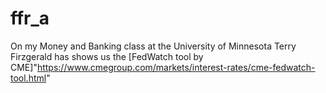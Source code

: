 # ffr_a

On my Money and Banking class at the University of Minnesota Terry Firzgerald has shows us the [FedWatch tool by CME]"https://www.cmegroup.com/markets/interest-rates/cme-fedwatch-tool.html"
